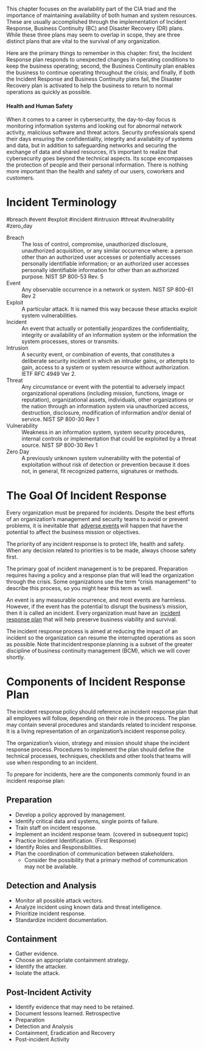 This chapter focuses on the availability part of the CIA triad and the importance of maintaining availability of both human and system resources. These are usually accomplished through the implementation of Incident Response, Business Continuity (BC) and Disaster Recovery (DR) plans. While these three plans may seem to overlap in scope, they are three distinct plans that are vital to the survival of any organization.

Here are the primary things to remember in this chapter: first, the Incident Response plan responds to unexpected changes in operating conditions to keep the business operating; second, the Business Continuity plan enables the business to continue operating throughout the crisis; and finally, if both the Incident Response and Business Continuity plans fail, the Disaster Recovery plan is activated to help the business to return to normal operations as quickly as possible.

#### Health and Human Safety

When it comes to a career in cybersecurity, the day-to-day focus is monitoring information systems and looking out for abnormal network activity, malicious software and threat actors. Security professionals spend their days ensuring the confidentiality, integrity and availability of systems and data, but in addition to safeguarding networks and securing the exchange of data and shared resources, it’s important to realize that cybersecurity goes beyond the technical aspects. Its scope encompasses the protection of people and their personal information. There is nothing more important than the health and safety of our users, coworkers and customers.

# Incident Terminology

#breach #event #exploit #incident #intrusion #threat #vulnerability #zero_day

<dl>
  <dt>Breach</dt>
  <dd>The loss of control, compromise, unauthorized disclosure, unauthorized acquisition, or any similar occurrence where: a person other than an authorized user accesses or potentially accesses personally identifiable information; or an authorized user accesses personally identifiable information for other than an authorized purpose. NIST SP 800-53 Rev. 5</dd>
  <dt>Event</dt>
  <dd>Any observable occurrence in a network or system. NIST SP 800-61 Rev 2</dd>
  <dt>Exploit</dt>
  <dd>A particular attack. It is named this way because these attacks exploit system vulnerabilities.</dd>
  <dt>Incident</dt>
  <dd>An event that actually or potentially jeopardizes the confidentiality, integrity or availability of an information system or the information the system processes, stores or transmits.</dd>
  <dt>Intrusion</dt>
  <dd>A security event, or combination of events, that constitutes a deliberate security incident in which an intruder gains, or attempts to gain, access to a system or system resource without authorization. IETF RFC 4949 Ver 2.</dd>
  <dt>Threat</dt>
  <dd>Any circumstance or event with the potential to adversely impact organizational operations (including mission, functions, image or reputation), organizational assets, individuals, other organizations or the nation through an information system via unauthorized access, destruction, disclosure, modification of information and/or denial of service. NIST SP 800-30 Rev 1</dd>
  <dt>Vulnerability</dt>
  <dd>Weakness in an information system, system security procedures, internal controls or implementation that could be exploited by a threat source. NIST SP 800-30 Rev 1</dd>
  <dt>Zero Day</dt>
  <dd>A previously unknown system vulnerability with the potential of exploitation without risk of detection or prevention because it does not, in general, fit recognized patterns, signatures or methods.</dd> 
</dl>

# The Goal Of Incident Response

Every organization must be prepared for incidents. Despite the best efforts of an organization’s management and security teams to avoid or prevent problems, it is inevitable that  [adverse events](https://learn.isc2.org/content/enforced/9541-CC-SPT-GLOBAL-1ED-1M/build/chapter_02/module_01/ch02-m01-The_Goal_of_Incident_Response.html?d2lSessionVal=30YR1ZhetBhe0BJEGCiGLX1Sq&ou=9541&d2l_body_type=3#) will happen that have the potential to affect the business mission or objectives.

The priority of any incident response is to protect life, health and safety. When any decision related to priorities is to be made, always choose safety first.

The primary goal of incident management is to be prepared. Preparation requires having a policy and a response plan that will lead the organization through the crisis. Some organizations use the term “crisis management” to describe this process, so you might hear this term as well.

An event is any measurable occurrence, and most events are harmless. However, if the event has the potential to disrupt the business’s mission, then it is called an incident. Every organization must have an  [incident response plan](https://learn.isc2.org/content/enforced/9541-CC-SPT-GLOBAL-1ED-1M/build/chapter_02/module_01/ch02-m01-The_Goal_of_Incident_Response.html?d2lSessionVal=30YR1ZhetBhe0BJEGCiGLX1Sq&ou=9541&d2l_body_type=3#) that will help preserve business viability and survival.

The incident response process is aimed at reducing the impact of an incident so the organization can resume the interrupted operations as soon as possible. Note that incident response planning is a subset of the greater discipline of business continuity management (BCM), which we will cover shortly.

# Components of Incident Response Plan

The incident response policy should reference an incident response plan that all employees will follow, depending on their role in the process. The plan may contain several procedures and standards related to incident response. It is a living representation of an organization’s incident response policy.

The organization’s vision, strategy and mission should shape the incident response process. Procedures to implement the plan should define the technical processes, techniques, checklists and other tools that teams will use when responding to an incident.

To prepare for incidents, here are the components commonly found in an incident response plan:

## Preparation

-   Develop a policy approved by management.
-   Identify critical data and systems, single points of failure.
-   Train staff on incident response.
-   Implement an incident response team. (covered in subsequent topic)
-   Practice Incident Identification. (First Response)
-   Identify Roles and Responsibilities.
-   Plan the coordination of communication between stakeholders.
    -   Consider the possibility that a primary method of communication may not be available.

## Detection and Analysis

-   Monitor all possible attack vectors.
-   Analyze incident using known data and threat intelligence.
-   Prioritize incident response.
-   Standardize incident documentation.

## Containment

-   Gather evidence.
-   Choose an appropriate containment strategy.
-   Identify the attacker.
-   Isolate the attack.

## Post-Incident Activity

-   Identify evidence that may need to be retained.
-   Document lessons learned.
Retrospective
-   Preparation
-   Detection and Analysis
-   Containment, Eradication and Recovery
-   Post-incident Activity